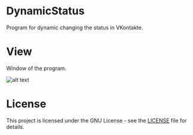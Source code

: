 # DynamicStatus
Program for dynamic changing the status in VKontakte.

# View
Window of the program.

![alt text](https://raw.githubusercontent.com/DeniedAccessLife/DynamicStatus/master/viev.png)

# License
This project is licensed under the GNU License - see the [LICENSE](LICENSE) file for details.
